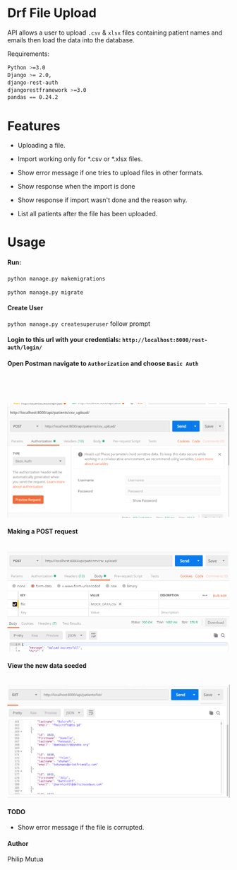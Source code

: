 # Drf File Upload

API allows a user to upload `.csv` & `xlsx` files containing patient names and emails then load the data into the database.

Requirements:
```bash
Python >=3.0
Django >= 2.0,
django-rest-auth
djangorestframework >=3.0
pandas == 0.24.2
```

# Features

- Uploading a file.

- Import working only for *.csv or *.xlsx files.

- Show error message if one tries to upload files in other formats.

- Show response when the import is done

- Show response if import wasn't done and the reason why.

- List all patients after the file has been uploaded.


# Usage 

#### Run:

`python manage.py makemigrations`

`python manage.py migrate`


#### Create User

`python manage.py createsuperuser` follow prompt


#### Login to this url with your credentials: `http://localhost:8000/rest-auth/login/`


#### Open Postman navigate to `Authorization` and choose  `Basic Auth`

&nbsp;

&nbsp;

![alt text](/static/postman.PNG)


#### Making a POST request

&nbsp;
&nbsp;
![alt text](/static/postman01.PNG)


#### View the new data seeded 

&nbsp;
&nbsp;
![alt text](/static/postman03.PNG)

#### TODO 

- Show error message if the file is corrupted.



#### Author 

Philip Mutua 
